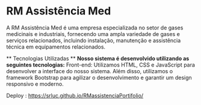 # RM Assistência Med
A RM Assistência Med é uma empresa especializada no setor de gases medicinais e industriais, fornecendo uma ampla variedade de gases e serviços relacionados, incluindo instalação, manutenção e assistência técnica em equipamentos relacionados.

** Tecnologias Utilizadas **
**Nosso sistema é desenvolvido utilizando as seguintes tecnologias:**
Front-end: Utilizamos HTML, CSS e JavaScript para desenvolver a interface do nosso sistema. Além disso, utilizamos o framework Bootstrap para agilizar o desenvolvimento e garantir um design responsivo e moderno.

Deploy : https://srluc.github.io/RMassistenciaPortifolio/
